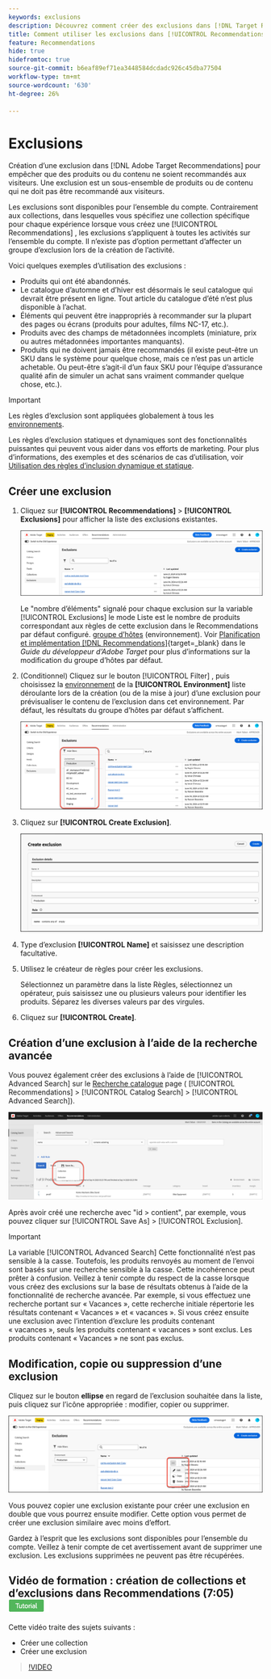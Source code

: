 ```yaml
---
keywords: exclusions
description: Découvrez comment créer des exclusions dans [!DNL Target Recommendations] pour empêcher que des produits ou du contenu ne soient recommandés aux visiteurs.
title: Comment utiliser les exclusions dans [!UICONTROL Recommendations] Activités ?
feature: Recommendations
hide: true
hidefromtoc: true
source-git-commit: b6eaf89ef71ea3448584dcdadc926c45dba77504
workflow-type: tm+mt
source-wordcount: '630'
ht-degree: 26%

---
```


# Exclusions

Création d’une exclusion dans [!DNL Adobe Target Recommendations] pour empêcher que des produits ou du contenu ne soient recommandés aux visiteurs. Une exclusion est un sous-ensemble de produits ou de contenu qui ne doit pas être recommandé aux visiteurs.

Les exclusions sont disponibles pour l’ensemble du compte. Contrairement aux collections, dans lesquelles vous spécifiez une collection spécifique pour chaque expérience lorsque vous créez une [!UICONTROL Recommendations] , les exclusions s’appliquent à toutes les activités sur l’ensemble du compte. Il n’existe pas d’option permettant d’affecter un groupe d’exclusion lors de la création de l’activité.

Voici quelques exemples d’utilisation des exclusions :

* Produits qui ont été abandonnés.
* Le catalogue d’automne et d’hiver est désormais le seul catalogue qui devrait être présent en ligne. Tout article du catalogue d’été n’est plus disponible à l’achat.
* Éléments qui peuvent être inappropriés à recommander sur la plupart des pages ou écrans (produits pour adultes, films NC-17, etc.).
* Produits avec des champs de métadonnées incomplets (miniature, prix ou autres métadonnées importantes manquants).
* Produits qui ne doivent jamais être recommandés (il existe peut-être un SKU dans le système pour quelque chose, mais ce n’est pas un article achetable. Ou peut-être s’agit-il d’un faux SKU pour l’équipe d’assurance qualité afin de simuler un achat sans vraiment commander quelque chose, etc.).

>[!IMPORTANT]
>
>Les règles d’exclusion sont appliquées globalement à tous les [environnements](/help/main/administrating-target/environments.md).
>
>Les règles d’exclusion statiques et dynamiques sont des fonctionnalités puissantes qui peuvent vous aider dans vos efforts de marketing. Pour plus d’informations, des exemples et des scénarios de cas d’utilisation, voir [Utilisation des règles d’inclusion dynamique et statique](/help/main/c-recommendations/c-algorithms/use-dynamic-and-static-inclusion-rules.md#concept_4CB5C0FA705D4E449BD0B37B3D987F9F).

## Créer une exclusion

1. Cliquez sur **[!UICONTROL Recommendations]** > **[!UICONTROL Exclusions]** pour afficher la liste des exclusions existantes.

   ![image exclusions_list](assets/exclusions-list.png)

   Le &quot;nombre d’éléments&quot; signalé pour chaque exclusion sur la variable [!UICONTROL Exclusions] le mode Liste est le nombre de produits correspondant aux règles de cette exclusion dans le Recommendations par défaut configuré. [groupe d’hôtes](/help/main/administrating-target/hosts.md) (environnement). Voir [Planification et implémentation [!DNL Recommendations]](https://experienceleague.adobe.com/en/docs/target-dev/developer/recommendations){target=_blank} dans le *Guide du développeur d’Adobe Target* pour plus d’informations sur la modification du groupe d’hôtes par défaut.

1. (Conditionnel) Cliquez sur le bouton [!UICONTROL Filter] , puis choisissez la [environnement](/help/main/administrating-target/environments.md) de la **[!UICONTROL Environment]** liste déroulante lors de la création (ou de la mise à jour) d’une exclusion pour prévisualiser le contenu de l’exclusion dans cet environnement. Par défaut, les résultats du groupe d’hôtes par défaut s’affichent.

   ![Créer une exclusion](/help/main/c-recommendations/c-products/assets/choose-environment.png)

1. Cliquez sur **[!UICONTROL Create Exclusion]**.

   ![Boîte de dialogue Créer une exclusion](/help/main/c-recommendations/c-products/assets/create-exclusion.png)

1. Type d’exclusion **[!UICONTROL Name]** et saisissez une description facultative.

1. Utilisez le créateur de règles pour créer les exclusions.

   Sélectionnez un paramètre dans la liste Règles, sélectionnez un opérateur, puis saisissez une ou plusieurs valeurs pour identifier les produits. Séparez les diverses valeurs par des virgules.

1. Cliquez sur **[!UICONTROL Create]**.

## Création d’une exclusion à l’aide de la recherche avancée

Vous pouvez également créer des exclusions à l’aide de [!UICONTROL Advanced Search] sur le [Recherche catalogue](/help/main/c-recommendations/c-products/catalog-search.md#save-as) page ( [!UICONTROL Recommendations] > [!UICONTROL Catalog Search] > [!UICONTROL Advanced Search]).

![Enregistrer sous, boîte de dialogue](/help/main/c-recommendations/c-products/assets/save-as.png)

Après avoir créé une recherche avec &quot;id > contient&quot;, par exemple, vous pouvez cliquer sur [!UICONTROL Save As] > [!UICONTROL Exclusion].

>[!IMPORTANT]
>
>La variable [!UICONTROL Advanced Search] Cette fonctionnalité n’est pas sensible à la casse. Toutefois, les produits renvoyés au moment de l’envoi sont basés sur une recherche sensible à la casse. Cette incohérence peut prêter à confusion. Veillez à tenir compte du respect de la casse lorsque vous créez des exclusions sur la base de résultats obtenus à l’aide de la fonctionnalité de recherche avancée. Par exemple, si vous effectuez une recherche portant sur « Vacances », cette recherche initiale répertorie les résultats contenant « Vacances » et « vacances ». Si vous créez ensuite une exclusion avec l’intention d’exclure les produits contenant « vacances », seuls les produits contenant « vacances » sont exclus. Les produits contenant « Vacances » ne sont pas exclus.

## Modification, copie ou suppression d’une exclusion

Cliquez sur le bouton **ellipse** en regard de l’exclusion souhaitée dans la liste, puis cliquez sur l’icône appropriée : modifier, copier ou supprimer.

![Options : modification, copie et suppression](/help/main/c-recommendations/c-products/assets/edit-copy-delete.png)

Vous pouvez copier une exclusion existante pour créer une exclusion en double que vous pourrez ensuite modifier. Cette option vous permet de créer une exclusion similaire avec moins d’effort.

Gardez à l’esprit que les exclusions sont disponibles pour l’ensemble du compte. Veillez à tenir compte de cet avertissement avant de supprimer une exclusion. Les exclusions supprimées ne peuvent pas être récupérées.

## Vidéo de formation : création de collections et d’exclusions dans Recommendations (7:05) ![Badge du tutoriel](/help/main/assets/tutorial.png)

Cette vidéo traite des sujets suivants :

* Créer une collection
* Créer une exclusion

>[!VIDEO](https://video.tv.adobe.com/v/27689)